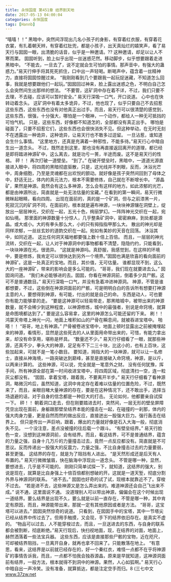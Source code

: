 ```yaml
---
title: 永恒国度 第451章 结界割天地
date: 2017-05-13 04:00:04
categories: 永恒国度
tags: [Hannb]
---
```


“嘻嘻！！”
黑暗中，突然间浮现出几名小孩子的身影，有穿着红衣服，有穿着花衣裳，有扎着朝天辫，有穿着红肚兜，都是小孩子，出天真灿烂的嬉笑声，看了易天行与囡囡一眼，出清脆的话音，似乎是一种邀请。??
这种邀请，却足以让人不寒而栗。
囡囡听到，脸上似乎出现一丝迷惑茫然。移动脚步，似乎想要跟着走进黑暗中。
“不能去，一旦去了，说不定就会生可怕的事情。那声音中，有强大的蛊惑力。”易天行伸手将其死死抓住，口中出一声轻喝。断喝声中，蕴含着一丝精神力，直接将囡囡惊醒过来。
“我刚刚看到几个要跟我一起玩捉迷藏，不知道怎么回事，我就是想要跟他们一起玩。”囡囡回过神来，脸上露出迷惑之色，不明白自己怎么会突然间生出那样的想法。
“不要管，这矿洞中存在着不详，不过，我们只要不去理，不去碰，应该可以暂时安全。”
易天行深吸一口气，开口说道。
心中也在快转动着念头。
这矿洞中有着太多诡异，不过，他也现了，似乎只要自己不去招惹这些东西，这些东西也没有对他真正出过手。而且，易天行可以很清楚的感觉到，这些东西，很强，十分强大，哪怕是一个眼神，一个动作，都给人一种无可抵挡的可怕气机。
只是，这些东西，好像都不知道怎的，全部都没有真正出手。
哪怕是碰面了，只要不招惹它们，这些东西也会很快消失不见。但这种举动，在无时无刻不在透露出一种诡异，这种诡异，让易天行也不敢多过逗留。
一旦沾惹，谁知道会生什么事情。
“这里地方，还真是充满着一种邪性，不能多待。”易天行心中暗自生出一道念头。
不过，既然走到这里，那也没有再直接返回离开的道理，都已经是即将踏进神源矿中，这么离去，就是功亏一篑，半途而废。这不是易天行的性格。
砰！！
再次打破一道壁垒。
“到了。”
在破开壁垒时，黑暗中，一道道光源直接进入眼中，将四周的黑暗彻底驱散，只是，这光线并不刺眼，反而，沐浴光芒中，周身细胞，乃至是灵魂都在出欢悦的颤动。就好像是孩子突然间回到了母体之中，舒适无比，体内的真元法力，根本不需要修炼，自己就在不断增长中。
“源晶矿，果然是神源。竟然会有这么多神源，怎么会有这样的地方。如此浓郁的光芒，都是由神源所出，简直就是一处无法估量的宝藏。”
在看到的第一瞬间，易天行微微眯起眼睛，看向四周。
出现在面前的，真的是一个矿洞，但与之前漆黑一片，死寂沉沉的矿洞不同，在面前的，根本就是遍布神源，一块块神源镶在洞壁上，绽放出一层层神光，交织在一起，五光十色，绚丽梦幻。一阵阵神光交织在一起，宛如仙境。
那里面的神源数量十分惊人，几乎整条矿洞中，密密麻麻，到处都是源晶。或大或小。大的有拳头那么大，小的只有拇指指甲那么大。
散出的神光却是同样浓郁，一丝丝玄妙的道韵交织在一起。宛如有美妙的天音在回荡。
沐浴其中，如同近道。
这比任何洞天福地都要强上数十倍上百倍。
而且，一层层的神光流转，交织在一起，让人对于神源洞中的事物都看不清楚，隐隐约约，只能看到，一块块神源在光。很诡异。
“这就是神源吗。真舒服，我感觉到，在这样的环境中，要是修炼，我肯定可以很快达到另外一个境界。”囡囡也满是欣喜的看向面前的神源矿。这是一处真正的宝地。而且，其价值，无可估量。
谁都显现不到，这么大的一座神源矿，带来的影响会是多么可能的。
“哥哥，我们现在就要进去么。”
囡囡询问道。
“我们未必能够进的去。囡囡，你看在神源洞前，倒着多少具尸骸。这可不是普通数目。”
易天行深吸一口气，并没有急着冲进神源洞。
神源，不管是谁都想要，不过，这些倒在神源洞面前的尸骸，可是明明白白的告诉所有想要打神源主意的人，要想得到神源，有可能，付出的就是自己的命。
东西是动人，可也要你有能力能够拿的走。
“要是这神源可以轻易带走，那黑暗城中，被带出来的神源数量，就不会稀少到这种程度，以神源修炼，城中的最强者，别说是命窍境，就算是命图境都达到了。”
要是这么容易拿，这里的神源怎么可能还留的下来。
刷！！
鸿蒙天帝塔上神光一闪，地面上堆积如山的尸骨在瞬息间，就被吞进宝塔中。
啪嗒！！
“哥哥，地上有神源。”
尸骨被卷进宝塔中，地面上顿时显露出之前被掩埋起来的神源，看情形，显然是这些死去的人从里面用命带出来的，可惜，有能力拿出来，却没有命享用，堪称是杯具。
“数量还不少。”
易天行仔细看了一眼，就那些神源，还真不少，拳头大的神源，足足有不下二三十块，比这小的，也有上百块，这些加起来，可就不是一笔小数目。
要知道，拇指大的一块神源，就可以让一名修士，直接从神海境，一路突破达到巅峰，甚至是直接破入命窍境，神源，是以斤，以两来计算的。
这些神源，可以说，完全就是一笔意外之财。
没有任何犹豫，挥手间，所有神源全部在第一时间收进宝塔中，将四周区域，彻底清扫一空，连一粒灰尘都没有。
“囡囡，拿着宝塔，跟着我，不要离开半步。”
易天行仔细看了看神源洞，略微沉吟后，虽然知道，这洞中肯定存在着难以估量的位置危险，不过，既然来了，而且，亲眼目睹大量神源的存在，要是在这种情况下，还不敢出手，选择当场退避的话，对于自身的信念都是一种巨大的打击。
无论如何，他都要亲自试探一下。
砰！！
朝着洞口走去，但在刚要踏进去时，突然间，一层无形的壁垒屏障凭空出现在面前，身躯跟那壁垒结界本能的撞击在一起，在碰撞的一刹那，体内的强大肉身力量，更是自然而然的做出反应，直接迸出一股强大巨力。强行轰击在结界上。
但只是传出一声巨响，跟着，爆出的力量就好像是石入大海一般，彻底消失不见。
一个没注意，差点没被撞的往后载一个跟斗。
“有壁垒结界。”
易天行脸色一变，没想到这神源洞前，会有结界。而且，看这结界，可不是普通结界，蕴含的力量之强，自身十几万斤的力量撞击过去，竟然一点反应都没有。简直就是不可思议。反而传递出一股强大的反震力，力量之强，不比自身撞击过去的力量要弱，甚至更强。
这结界的存在，就是为了阻挡有人进出。
“是天然形成还是后天有人布置的。”
易天行微微皱眉，快在脑海中浮现出一道念头。
不管是哪一种，显然，要想进去，几乎是不可能的。
刚刚只简单试探一下，就知道，这结界的强大，别说是现在，就算是比自身强上十倍百倍都别想破的开。这就是一道天堑，彻底分割外界与神源洞的联系。
“进不去。”
囡囡也好奇的试了试，现根本就靠近不了。穿梭不过去。
“若是进不去，这些神源又是怎么弄出来的。难道神源还会自己飞出来不成。”
说不通，这里面说不通。
没道理别人可以带出神源，偏偏会在这个时候出现一道结界。要么结界是出现不久，要么就是以前一直存在，不管是哪一种，其中肯定有原因，而且，神源能带出来，那就一定有其他原因或者是方法。
“哥哥，这宝塔可以进去。”
囡囡突然惊奇的说道。
只看到，在囡囡手中的宝塔，其中一节塔尖已经从结界中传过去了。但用手触摸，又会现，手下的结界依旧存在。是真实不虚的。
“物品可以过去，人不能穿梭过去，而且，一旦送进去的东西，与自身的联系都会被割断，彻底断绝。”易天行现后，快扫视地面，现，在结界的对面，地面上，赫然洒落着一些法宝兵器。
这些东西，应该是直接那些尸骸的宝物，近在咫尺，可却被结界阻挡，一旦离开自身，就再也拿不回来了。只能散落在地上。
“有意思，看来，这结界是以前就已经存在的，好一个秦红衣，难怪一点都不在乎将神源矿的事情告诉我，而且，一点都不怕我会独吞源晶，原来是早就知道，这神源洞面前有结界，一般方法，根本就得不到洞中的神源。果然，人心如狐啊。”
易天行心中暗自出一声冷笑。没有准备，就算抵达，都是注定空手而归。8
(三七中文 www.37zw.net